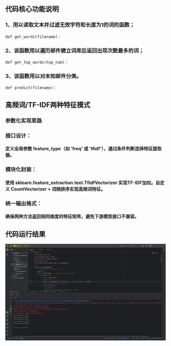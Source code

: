 ## 代码核心功能说明

### 1、用以读取文本并过滤无效字符和长度为1的词的函数；
    def get_words(filename)：
### 2、该函数用以遍历邮件建立词库后返回出现次数最多的词；
    def get_top_words(top_num)：
### 3、该函数用以对未知邮件分类。
    def predict(filename)：


## 高频词/TF-IDF两种特征模式
###
### 参数化实现思路
### 接口设计：
#### 定义全局参数 feature_type（如 'freq' 或 'tfidf'），通过条件判断选择特征提取器。
### 模块化封装：
#### 使用 sklearn.feature_extraction.text.TfidfVectorizer 实现TF-IDF加权。自定义 CountVectorizer + 词频排序实现高频词特征。
### 统一输出格式：
#### 确保两种方法返回相同维度的特征矩阵，避免下游模型接口不兼容。

## 代码运行结果
<img src="https://github.com/ropzz121/4.8/blob/main/ResultsInM4D8.png" width="600" alt="0">